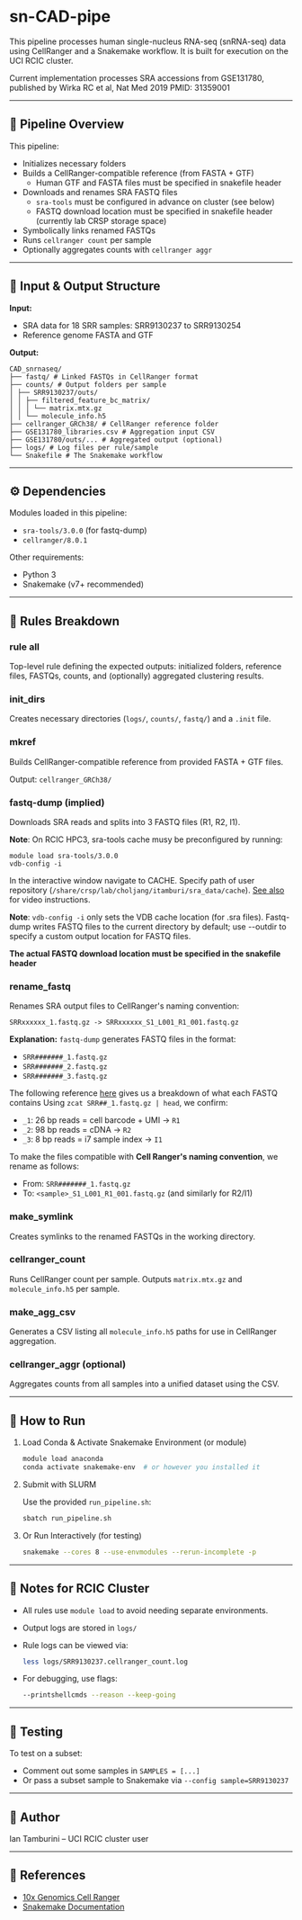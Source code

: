 # sn-CAD-pipe


This pipeline processes human single-nucleus RNA-seq (snRNA-seq) data using CellRanger and a Snakemake workflow. It is built for execution on the UCI RCIC cluster.

Current implementation processes SRA accessions from GSE131780, published by Wirka RC et al, Nat Med 2019 PMID: 31359001

---

## 🔬 Pipeline Overview

This pipeline:

- Initializes necessary folders
- Builds a CellRanger-compatible reference (from FASTA + GTF)
	- Human GTF and FASTA files must be specified in snakefile header
- Downloads and renames SRA FASTQ files
	- `sra-tools` must be configured in advance on cluster (see below)
	- FASTQ download location must be specified in snakefile header (currently lab CRSP storage space)
- Symbolically links renamed FASTQs
- Runs `cellranger count` per sample
- Optionally aggregates counts with `cellranger aggr`

---

## 📂 Input & Output Structure

**Input:**

- SRA data for 18 SRR samples: SRR9130237 to SRR9130254
- Reference genome FASTA and GTF

**Output:**

```
CAD_snrnaseq/
├── fastq/ # Linked FASTQs in CellRanger format
├── counts/ # Output folders per sample
│ ├── SRR9130237/outs/
│ │ ├── filtered_feature_bc_matrix/
│ │ │ └── matrix.mtx.gz
│ │ └── molecule_info.h5
├── cellranger_GRCh38/ # CellRanger reference folder
├── GSE131780_libraries.csv # Aggregation input CSV
├── GSE131780/outs/... # Aggregated output (optional)
├── logs/ # Log files per rule/sample
└── Snakefile # The Snakemake workflow
```

---

## ⚙️ Dependencies

Modules loaded in this pipeline:

- `sra-tools/3.0.0` (for fastq-dump)
- `cellranger/8.0.1`

Other requirements:

- Python 3
- Snakemake (v7+ recommended)

---

## 🧱 Rules Breakdown

### rule all

Top-level rule defining the expected outputs: initialized folders, reference files, FASTQs, counts, and (optionally) aggregated clustering results.

### init_dirs

Creates necessary directories (`logs/`, `counts/`, `fastq/`) and a `.init` file.

### mkref

Builds CellRanger-compatible reference from provided FASTA + GTF files.

Output: `cellranger_GRCh38/`

### fastq-dump (implied)

Downloads SRA reads and splits into 3 FASTQ files (R1, R2, I1).

**Note**: On RCIC HPC3, sra-tools cache musy be preconfigured by running: 
```
module load sra-tools/3.0.0
vdb-config -i
```
In the interactive window navigate to CACHE. Specify path of user repository (`/share/crsp/lab/choljang/itamburi/sra_data/cache`).
[See also](https://www.youtube.com/watch?v=ye4W6zTWtb4&ab_channel=Dr.Asif%E2%80%99sMol.Biology) for video instructions.

**Note**: `vdb-config -i` only sets the VDB cache location (for .sra files). Fastq-dump writes FASTQ files to the current directory by default; use --outdir to specify a custom output location for FASTQ files.

**The actual FASTQ download location must be specified in the snakefile header**


### rename_fastq

Renames SRA output files to CellRanger's naming convention:

```
SRRxxxxxx_1.fastq.gz -> SRRxxxxxx_S1_L001_R1_001.fastq.gz
```

**Explanation:**
`fastq-dump` generates FASTQ files in the format:
- `SRR#######_1.fastq.gz`
- `SRR#######_2.fastq.gz`
- `SRR#######_3.fastq.gz`

The following reference [here](https://davetang.org/muse/2018/06/06/10x-single-cell-bam-files/) gives us a breakdown of what each FASTQ contains
Using `zcat SRR##_1.fastq.gz | head`, we confirm:
- `_1`: 26 bp reads = cell barcode + UMI → `R1`
- `_2`: 98 bp reads = cDNA → `R2`
- `_3`: 8 bp reads = i7 sample index → `I1`

To make the files compatible with **Cell Ranger's naming convention**, we rename as follows:
- From: `SRR#######_1.fastq.gz`
- To: `<sample>_S1_L001_R1_001.fastq.gz` (and similarly for R2/I1)



### make_symlink

Creates symlinks to the renamed FASTQs in the working directory.

### cellranger_count

Runs CellRanger count per sample. Outputs `matrix.mtx.gz` and `molecule_info.h5` per sample.

### make_agg_csv

Generates a CSV listing all `molecule_info.h5` paths for use in CellRanger aggregation.

### cellranger_aggr (optional)

Aggregates counts from all samples into a unified dataset using the CSV.

---

## 🚀 How to Run

1. Load Conda & Activate Snakemake Environment (or module)

    ```bash
    module load anaconda
    conda activate snakemake-env  # or however you installed it
    ```

2. Submit with SLURM

    Use the provided `run_pipeline.sh`:

    ```bash
    sbatch run_pipeline.sh
    ```

3. Or Run Interactively (for testing)

    ```bash
    snakemake --cores 8 --use-envmodules --rerun-incomplete -p
    ```

---

## 📌 Notes for RCIC Cluster

- All rules use `module load` to avoid needing separate environments.
- Output logs are stored in `logs/`
- Rule logs can be viewed via:

    ```bash
    less logs/SRR9130237.cellranger_count.log
    ```

- For debugging, use flags:

    ```bash
    --printshellcmds --reason --keep-going
    ```

---

## 🧪 Testing

To test on a subset:

- Comment out some samples in `SAMPLES = [...]`
- Or pass a subset sample to Snakemake via `--config sample=SRR9130237`

---

## 👤 Author

Ian Tamburini – UCI RCIC cluster user

---

## 📎 References

- [10x Genomics Cell Ranger](https://support.10xgenomics.com/)
- [Snakemake Documentation](https://snakemake.readthedocs.io/en/stable/)
